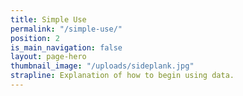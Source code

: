 ```yaml
---
title: Simple Use
permalink: "/simple-use/"
position: 2
is_main_navigation: false
layout: page-hero
thumbnail_image: "/uploads/sideplank.jpg"
strapline: Explanation of how to begin using data.
---
```


<!-- <article markdown="0" class="hero--sub"> -->

<!-- <i class="line-graphic">{% include slim-line-graphic.svg %}</i> -->

<!-- <div> -->

<!-- <h1>{{page.title}}</h1> -->
<!-- <p>Explanation of how to begin using data.</p> -->

<!-- <a class="button-primary" href=" {{ site.baseurl }}{% link use-data.md %}">Advanced Use Data</a> -->


<!-- </div> -->
<!-- <figure> -->
<!-- <div style="background: url({{ site.url }}/openactive/assets/images/sideplank.jpg)center center / cover no-repeat;"></div> -->
<!-- </figure> -->

<!-- </article> -->